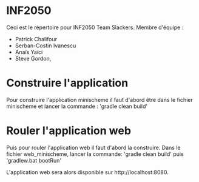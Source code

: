 # INF2050
Ceci est le répertoire pour INF2050 Team Slackers.
Membre d'équipe : 
- Patrick Chalifour
- Serban-Costin Ivanescu
- Anaïs Yaïci
- Steve Gordon,

# Construire l'application
Pour construire l'application minischeme il faut d'abord être dans le fichier minischeme et lancer la commande :
'gradle clean build'


# Rouler l'application web
Puis pour rouler l'application web il faut d'abord la construire. Dans le fichier web_minischeme, lancer la commande:
'gradle clean build'
puis
'gradlew.bat bootRun'

L'application web sera alors disponible sur http://localhost:8080.
